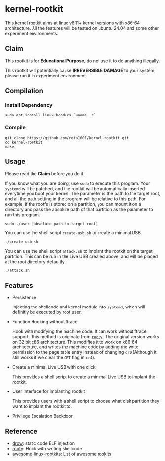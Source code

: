 # kernel-rootkit
This kernel rootkit aims at linux v6.11+ kernel versions with x86-64 architecture. All the features will be tested on ubuntu 24.04 and some other experiment environments.

## Claim
This rootkit is for **Educational Purpose**, do not use it to do anything illegally.

This rootkit will potentially cause **IRREVERSIBLE DAMAGE** to your system, please run it in experiment environment.

## Compilation
### Install Dependency
```
sudo apt install linux-headers-`uname -r`
```

### Compile
```
git clone https://github.com/rota1001/kernel-rootkit.git
cd kernel-rootkit
make
```
## Usage
Please read the **Claim** before you do it.

If you know what you are doing, use `sudo` to execute this program. Your `systemd` will be patched, and the rootkit will be automatically inserted everytime you boot your kernel.
The parameter is the path to the target root, and all the path setting in the program will be relative to this path. For example, if the rootfs is stored on a partition, you can mount it on a directory and pass the absolute path of that partition as the parameter to run this program.
```
sudo ./user [absolute path to target root]
```

You can use the shell script `create-usb.sh` to create a minimal USB.
```
./create-usb.sh
```

You can use the shell script `attack.sh` to implant the rootkit on the target partition. This can be run in the Live USB created above, and will be placed at the root directory defaultly.
```
./attack.sh
```

## Features
- Persistence

  Injecting the shellcode and kernel module into `systemd`, which will definitly be executed by root user.
- Function Hooking without ftrace

  Hook with modifying the machine code. It can work without ftrace support. This method is originate from [`rooty`](https://github.com/jermeyyy/rooty). The original version works on 32 bit x86 architecture. This modifies it to work on x86-64 architecture, and writes the machine code by adding the write permission to the page table entry instead of changing `cr0` (Although it still works if we clear the `CET` flag in `cr4`).

- Create a minimal Live USB with one click

  This provides a shell script to create a minimal Live USB to implant the rootkit.

- User Interface for implanting rootkit

  This provides users with a shell script to choose what disk partition they want to implant the rootkit to.

- Privilege Escalation Backdoor
## Reference
- [drow](https://github.com/zznop/drow): static code ELF injection
- [rooty](https://github.com/jermeyyy/rooty): Hook with writing shellcode
- [awesome-linux-rootkits](https://github.com/milabs/awesome-linux-rootkits): List of awesome rookits

